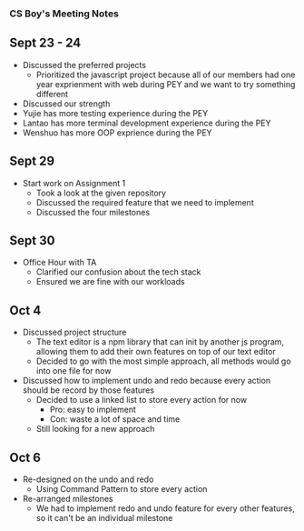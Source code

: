 ### CS Boy's Meeting Notes

## Sept 23 - 24

- Discussed the preferred projects
  - Prioritized the javascript project because all of our members had one year exprienment with web during PEY and we want to try something different
-  Discussed our strength
  - Yujie has more testing experience during the PEY
  - Lantao has more terminal development experience during the PEY
  - Wenshuo has more OOP exprience during the PEY

## Sept 29

- Start work on Assignment 1
  - Took a look at the given repository
  - Discussed the required feature that we need to implement
  - Discussed the four milestones  

## Sept 30 

- Office Hour with TA
  - Clarified our confusion about the tech stack
  - Ensured we are fine with our workloads

## Oct 4

- Discussed project structure
  - The text editor is a npm library that can init by another js program, allowing them to add their own features on top of our text editor
  - Decided to go with the most simple approach, all methods would go into one file for now
- Discussed how to implement undo and redo because every action should be record by those features
  - Decided to use a linked list to store every action for now
    - Pro: easy to implement
    - Con: waste a lot of space and time
  - Still looking for a new approach

## Oct 6

- Re-designed on the undo and redo
  - Using Command Pattern to store every action
- Re-arranged milestones
  - We had to implement redo and undo feature for every other features, so it can't be an individual milestone







